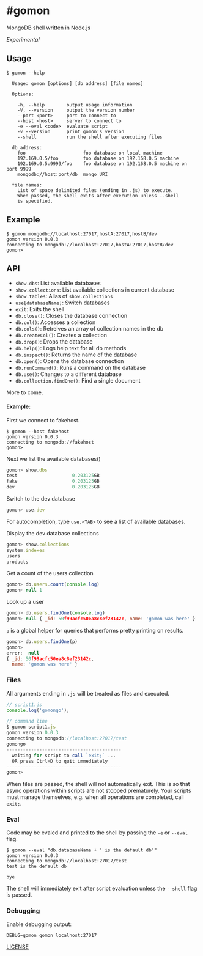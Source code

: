 #gomon
========

MongoDB shell written in Node.js


_Experimental_

## Usage

```
$ gomon --help

  Usage: gomon [options] [db address] [file names]

  Options:

    -h, --help        output usage information
    -V, --version     output the version number
    --port <port>     port to connect to
    --host <host>     server to connect to
    -e --eval <code>  evaluate script
    -v --version      print gomon's version
    --shell           run the shell after executing files

  db address:
    foo                     foo database on local machine
    192.169.0.5/foo         foo database on 192.168.0.5 machine
    192.169.0.5:9999/foo    foo database on 192.168.0.5 machine on port 9999
    mongodb://host:port/db  mongo URI

  file names:
    List of space delimited files (ending in .js) to execute.
    When passed, the shell exits after execution unless --shell
    is specified.
```

## Example

```
$ gomon mongodb://localhost:27017,hostA:27017,hostB/dev
gomon version 0.0.3
connecting to mongodb://localhost:27017,hostA:27017,hostB/dev
gomon>
```

## API

- `show.dbs`: List available databases
- `show.collections`: List available collections in current database
- `show.tables`: Alias of `show.collections`
- `use[databaseName]`: Switch databases
- `exit`: Exits the shell
- `db.close()`: Closes the database connection
- `db.col()`: Accesses a collection
- `db.cols()`: Retreives an array of collection names in the db
- `db.createCol()`: Creates a collection
- `db.drop()`: Drops the database
- `db.help()`: Logs help text for all db methods
- `db.inspect()`: Returns the name of the database
- `db.open()`: Opens the database connection
- `db.runCommand()`: Runs a command on the database
- `db.use()`: Changes to a different database
- `db.collection.findOne()`: Find a single document

More to come.

#### Example:

First we connect to fakehost.

```
$ gomon --host fakehost
gomon version 0.0.3
connecting to mongodb://fakehost
gomon>
```

Next we list the available databases()

```js
gomon> show.dbs
test                    0.203125GB
fake                    0.203125GB
dev                     0.203125GB
```

Switch to the dev database

```js
gomon> use.dev
```

For autocompletion, type `use.<TAB>` to see a list of available databases.

Display the dev database collections

```js
gomon> show.collections
system.indexes
users
products
```

Get a count of the users collection

```js
gomon> db.users.count(console.log)
gomon> null 1
```

Look up a user

```js
gomon> db.users.findOne(console.log)
gomon> null { _id: 50f99acfc50ea8c8ef23142c, name: 'gomon was here' }
```

`p` is a global helper for queries that performs pretty printing on results.

```js
gomon> db.users.findOne(p)
gomon>
error:  null
{ _id: 50f99acfc50ea8c8ef23142c,
  name: 'gomon was here' }
```

### Files

All arguments ending in `.js` will be treated as files and executed.

```js
// script1.js
console.log('gomongo');

// command line
$ gomon script1.js
gomon version 0.0.3
connecting to mongodb://localhost:27017/test
gomongo
------------------------------------------
  waiting for script to call `exit;` ...
  OR press Ctrl+D to quit immediately
------------------------------------------
gomon>
```

When files are passed, the shell will not automatically exit. This is so that async operations within scripts are not stopped prematurely. Your scripts must manage themselves, e.g. when all operations are completed, call `exit;`.

### Eval

Code may be evaled and printed to the shell by passing the `-e` or `--eval` flag.

```
$ gomon --eval "db.databaseName + ' is the default db'"
gomon version 0.0.3
connecting to mongodb://localhost:27017/test
test is the default db

bye
```

The shell will immediately exit after script evaluation unless the `--shell` flag is passed.

### Debugging

Enable debugging output:

```
DEBUG=gomon gomon localhost:27017
```

[LICENSE](https://github.com/aheckmann/gomon/blob/master/LICENSE)
